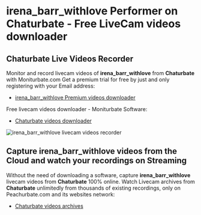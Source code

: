 # irena_barr_withlove Performer on Chaturbate - Free LiveCam videos downloader

## Chaturbate Live Videos Recorder

Monitor and record livecam videos of **irena_barr_withlove** from **Chaturbate** with Moniturbate.com
Get a premium trial for free by just and only registering with your Email address:
* [irena_barr_withlove Premium videos downloader](https://moniturbate.com/request-demo-licence-key.html)

Free livecam videos downloader - Moniturbate Software:
* [Chaturbate videos downloader](https://moniturbate.com/moniturbate-download-software.html)

![irena_barr_withlove livecam videos recorder](https://peachurnet.com/templates/moniturbate-software.png)


## Capture irena_barr_withlove videos from the Cloud and watch your recordings on Streaming

Without the need of downloading a software, capture **irena_barr_withlove** livecam videos from **Chaturbate** 100% online.
Watch Livecam archives from **Chaturbate** unlimitedly from thousands of existing recordings, only on Peachurbate.com and its websites network:
* [Chaturbate videos archives](https://peachurnet.com/)